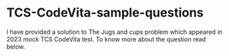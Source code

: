 # TCS-CodeVita-sample-questions

I have provided a solution to The Jugs and cups problem which appeared in 2023 mock TCS CodeVita 
test. To know more about the question read below.

